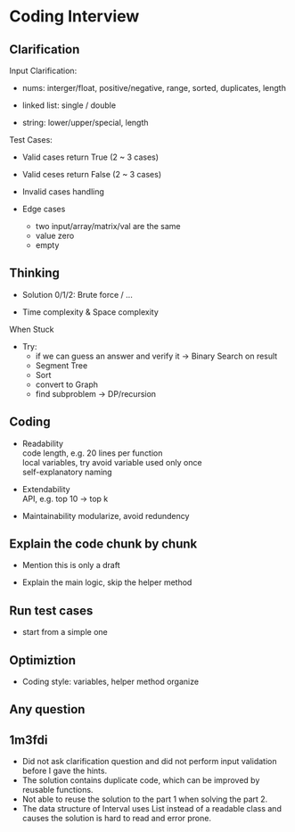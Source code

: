 # Coding Interview


## Clarification

Input Clarification:

* nums: interger/float, positive/negative, range, sorted, duplicates, length

* linked list: single / double

* string: lower/upper/special, length

Test Cases:

* Valid cases return True (2 ~ 3 cases)

* Valid ceses return False (2 ~ 3 cases)

* Invalid cases handling

* Edge cases
  - two input/array/matrix/val are the same
  - value zero
  - empty


## Thinking

* Solution 0/1/2: Brute force / ...

* Time complexity & Space complexity

When Stuck
* Try:
  - if we can guess an answer and verify it -> Binary Search on result
  - Segment Tree
  - Sort
  - convert to Graph
  - find subproblem -> DP/recursion


## Coding

* Readability   \
  code length, e.g. 20 lines per function   \
  local variables, try avoid variable used only once   \
  self-explanatory naming

* Extendability     \
  API, e.g. top 10 -> top k 

* Maintainability
  modularize, avoid redundency


## Explain the code chunk by chunk

* Mention this is only a draft

* Explain the main logic, skip the helper method


## Run test cases

* start from a simple one 


## Optimiztion

* Coding style: variables, helper method organize


## Any question


## 1m3fdi
- Did not ask clarification question and did not perform input validation before I gave the hints.
- The solution contains duplicate code, which can be improved by reusable functions.
- Not able to reuse the solution to the part 1 when solving the part 2.
- The data structure of Interval uses List instead of a readable class and causes the solution is hard to read and error prone.